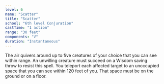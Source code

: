 ```yaml
---
level: 6
name: "Scatter"
title: "Scatter"
school: "6th level Conjuration"
castTime: "1 action"
range: "30 feet"
components: "V"
duration: "Instantaneous"
---
```


The air quivers around up to five creatures of your choice that you can see within range. An unwilling creature must succeed on a Wisdom saving throw to resist this spell. You teleport each affected target to an unoccupied space that you can see within 120 feet of you. That space must be on the ground or on a floor.
